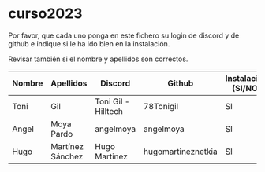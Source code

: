 # curso2023

Por favor, que cada uno ponga en este fichero su login de discord y de github e indique si le ha ido bien en la instalación.

Revisar también si el nombre y apellidos son correctos.

| Nombre | Apellidos | Discord | Github | Instalación (SI/NO) | Git (SI/NO) |
| -- | -- | -- | -- | -- | -- |
| Toni | Gil | Toni Gil - Hilltech | 78Tonigil | SI | SI|
| Angel | Moya Pardo | angelmoya | angelmoya | SI | SI |
| Hugo | Martínez Sánchez | Hugo Martinez | hugomartineznetkia | SI | SI |

